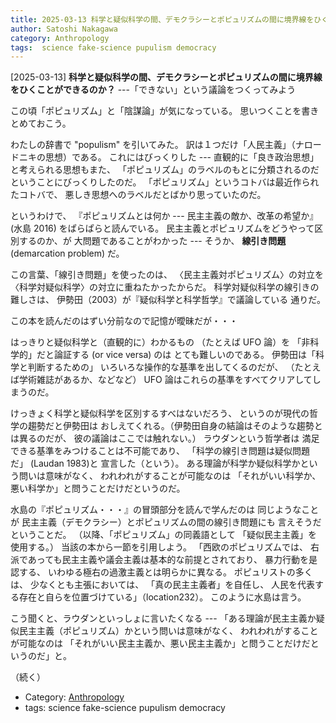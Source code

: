 ```yaml
---
title: 2025-03-13 科学と疑似科学の間、デモクラシーとポピュリズムの間に境界線をひくことができるのか？ ---「できない」という議論をつくってみよう
author: Satoshi Nakagawa
category: Anthropology
tags:  science fake-science pupulism democracy
---
```


[2025-03-13] **科学と疑似科学の間、デモクラシーとポピュリズムの間に境界線をひくことができるのか？**  ---「できない」という議論をつくってみよう

 この頃「ポピュリズム」と「陰謀論」が気になっている。
思いつくことを書きとめておこう。

 わたしの辞書で "populism" を引いてみた。
訳は１つだけ「人民主義」（ナロードニキの思想）である。
これにはびっくりした ---
直観的に「良き政治思想」と考えられる思想もまた、
「ポピュリズム」のラベルのもとに分類されるのだということにびっくりしたのだ。
「ポピュリズム」というコトバは最近作られたコトバで、
悪しき思想へのラベルだとばかり思っていたのだ。

 というわけで、
『ポピュリズムとは何か --- 民主主義の敵か、改革の希望か』
(水島 2016)
をぱらぱらと読んでいる。
民主主義とポピュリズムをどうやって区別するのか、が
大問題であることがわかった ---
そうか、
**線引き問題** (demarcation problem) だ。

 この言葉、「線引き問題」を使ったのは、
〈民主主義対ポピュリズム〉の対立を
〈科学対疑似科学〉の対立に重ねたかったからだ。
科学対疑似科学の線引きの難しさは、
伊勢田（2003）が『疑似科学と科学哲学』で議論している
通りだ。

 この本を読んだのはずい分前なので記憶が曖昧だが・・・

 はっきりと疑似科学と（直観的に）わかるもの
（たとえば UFO 論）を
「非科学的」だと論証する (or vice versa) のは
とても難しいのである。
伊勢田は「科学と判断するための」
いろいろな操作的な基準を出してくるのだが、
（たとえば学術雑誌があるか、などなど）
UFO 論はこれらの基準をすべてクリアしてしまうのだ。

 けっきょく科学と疑似科学を区別するすべはないだろう、
というのが現代の哲学の趨勢だと伊勢田は
おしえてくれる。（伊勢田自身の結論はそのような趨勢とは異るのだが、
彼の議論はここでは触れない。）
ラウダンという哲学者は
満足できる基準をみつけることは不可能であり、
「科学の線引き問題は疑似問題だ」 (Laudan 1983)と
宣言した（という）。
ある理論が科学か疑似科学かという問いは意味がなく、
われわれがすることが可能なのは
「それがいい科学か、悪い科学か」と問うことだけだというのだ。

 水島の『ポピュリズム・・・』の冒頭部分を読んで学んだのは
同じようなことが
民主主義（デモクラシー）とポピュリズムの間の線引き問題にも
言えそうだということだ。
（以降、「ポピュリズム」の同義語として
「疑似民主主義」を使用する。）
当該の本から一節を引用しよう。
「西欧のポピュリズムでは、
右派であっても民主主義や議会主義は基本的な前提とされており、
暴力行動を是認する、
いわゆる極右の過激主義とは明らかに異なる。
ポピュリストの多くは、
少なくとも主張においては、
「真の民主主義者」を自任し、
人民を代表する存在と自らを位置づけている」（location232）。
このように水島は言う。

 こう聞くと、ラウダンといっしょに言いたくなる ---
「ある理論が民主主義か疑似民主主義（ポピュリズム）かという問いは意味がなく、
われわれがすることが可能なのは
「それがいい民主主義か、悪い民主主義か」と問うことだけだというのだ」と。

 （続く）

- Category: [Anthropology](https://merapano.github.io/categories.html#Anthropology)
- tags:  science fake-science pupulism democracy

